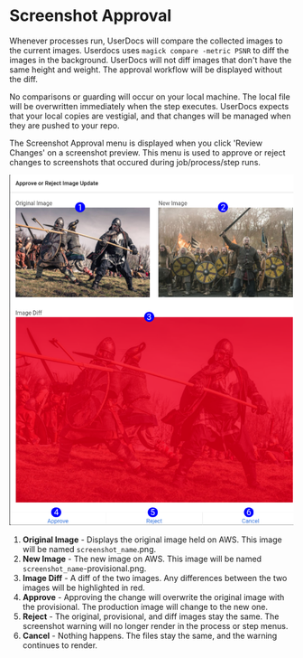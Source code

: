 # Screenshot Approval

Whenever processes run, UserDocs will compare the collected images to the current images. Userdocs uses ```magick compare -metric PSNR``` to diff the images in the background. UserDocs will not diff images that don't have the same height and weight. The approval workflow will be displayed without the diff.

No comparisons or guarding will occur on your local machine. The local file will be overwritten immediately when the step executes. UserDocs expects that your local copies are vestigial, and that changes will be managed when they are pushed to your repo. 

The Screenshot Approval menu is displayed when you click 'Review Changes' on a screenshot preview. This menu is used to approve or reject changes to screenshots that occured during job/process/step runs.

![Screenshot Subform Preview](images/screenshot_approval_menu.png)

1. **Original Image** - Displays the original image held on AWS. This image will be named `screenshot_name`.png.
2. **New Image** - The new image on AWS. This image will be named `screenshot_name`-provisional.png.
3. **Image Diff** - A diff of the two images. Any differences between the two images will be highlighted in red.
4. **Approve** - Approving the change will overwrite the original image with the provisional. The production image will change to the new one.
5. **Reject** - The original, provisional, and diff images stay the same. The screenshot warning will no longer render in the process or step menus.
5. **Cancel** - Nothing happens. The files stay the same, and the warning continues to render.
